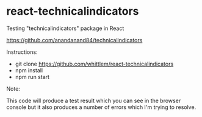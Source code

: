 # react-technicalindicators
Testing "technicalindicators" package in React

https://github.com/anandanand84/technicalindicators

Instructions:

* git clone https://github.com/whittlem/react-technicalindicators
* npm install
* npm run start

Note:

This code will produce a test result which you can see in the browser console but it also produces a number of errors which I'm trying to resolve.
